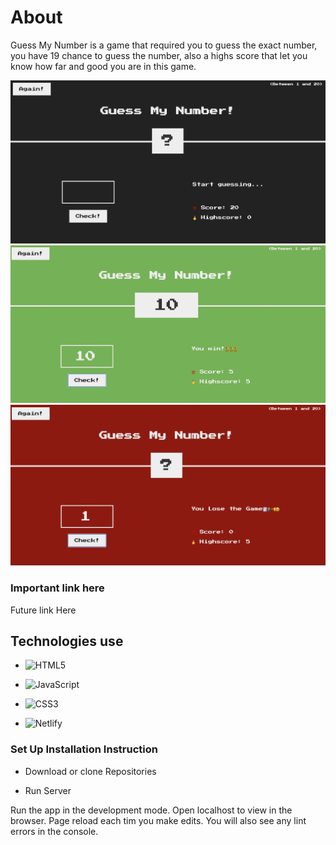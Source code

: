 # About  

Guess My Number is a game that required you to guess the exact number, you have 19 chance to guess the number, also a highs score that let you know how far and good you are in this game.

![Number1](./Images/Number%201.jpg)
![Number5](./Images/Number%205.jpg)
![Number6](./Images/Number%206.jpg)







### Important link here 
 Future link Here




## Technologies use 

- ![HTML5](https://img.shields.io/badge/html5-%23E34F26.svg?style=for-the-badge&logo=html5&logoColor=white)

- ![JavaScript](https://img.shields.io/badge/javascript-%23323330.svg?style=for-the-badge&logo=javascript&logoColor=%23F7DF1E)


- ![CSS3](https://img.shields.io/badge/css3-%231572B6.svg?style=for-the-badge&logo=css3&logoColor=white)


- ![Netlify](https://img.shields.io/badge/netlify-%23000000.svg?style=for-the-badge&logo=netlify&logoColor=#00C7B7)




### Set Up Installation Instruction 

- Download or clone Repositories 

-  Run Server 

Run the app in the development mode. Open localhost to view in the browser.
Page reload each tim you make edits. You will also see any lint errors in the console.
